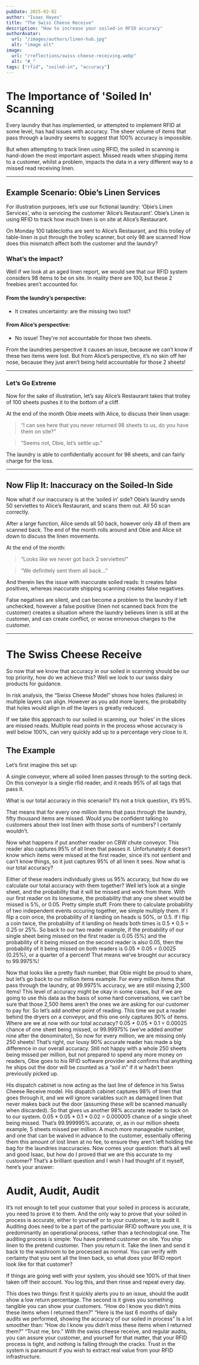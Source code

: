 ```yaml
---
pubDate: 2025-02-02
author: "Isaac Hayes"
title: "The Swiss Cheese Receive"
description: "How to increase your soiled-in RFID accuracy"
authorAvatar:
  url: "/images/authors/linen-hub.jpg"
  alt: "image alt"
image:
  url: "/reflections/swiss-cheese-receiving.webp"
  alt: "#_"
tags: ["rfid", "soiled-in", "accuracy"]
---
```

# The Importance of 'Soiled In' Scanning

Every laundry that has implemented, or attempted to implement RFID at some level, has had issues with accuracy.
The sheer volume of items that pass through a laundry seems to suggest that 100% accuracy is impossible.

But when attempting to track linen using RFID, the soiled in scanning is hand-down the most important aspect.
Missed reads when shipping items to a customer, whilst a problem, impacts the data in a very different way to a missed read receiving linen.

---

## Example Scenario: Obie’s Linen Services

For illustration purposes, let’s use our fictional laundry: ‘Obie’s Linen Services’, who is servicing the customer ‘Alice’s Restaurant’.
Obie’s Linen is using RFID to track how much linen is on site at Alice’s Restaurant.

On Monday 100 tablecloths are sent to Alice’s Restaurant, and this trolley of table-linen 
is put through the trolley scanner, but only 98 are scanned!
How does this mismatch affect both the customer and the laundry?

### What’s the impact?
Well if we look at an aged linen report, we would see that our RFID system considers 98 items to be on site.
In reality there are 100, but these 2 freebies aren’t accounted for.


#### From the laundry’s perspective:
- It creates uncertainty: are the missing two lost?

#### From Alice’s perspective:
- No issue! They're not accountable for those two sheets.


From the laundries perspective it causes an issue, because we can’t know if these two items were lost.
But from Alice’s perspective, it’s no skin off her  nose, because they just aren’t being held accountable for those 2 sheets!

---

### Let’s Go Extreme
Now for the sake of illustration, let’s say Alice’s Restaurant takes that trolley of 100 sheets pushes it to the bottom of a cliff.

At the end of the month Obie meets with Alice, to discuss their linen usage:

> “I can see here that you never returned 98 sheets to us, do you have them on site?”

> “Seems not, Obie, let’s settle up.”

The laundry is able to confidentially account for 98 sheets, and can fairly charge for the loss.


---

## Now Flip It: Inaccuracy on the Soiled-In Side
Now what if our inaccuracy is at the ‘soiled in’ side?
Obie’s laundry sends 50 serviettes to Alice’s Restaurant, and scans them out. All 50 scan correctly. 

After a large function, Alice sends all 50 back, however only 48 of them are scanned back.
The end of the month rolls around and Obie and Alice sit down to discuss the linen movements.

At the end of the month:

> “Looks like we never got back 2 serviettes!”  

> “We definitely sent them all back...”


And therein lies the issue with inaccurate soiled reads:
It creates false positives, whereas inaccurate shipping scanning creates false negatives.

False negatives are silent, and can become a problem to the laundry if left unchecked, however a false positive (linen not scanned back from the customer) creates a situation where the laundry believes linen is still at the customer, and can create conflict, or worse erroneous charges to the customer. 

---

# The Swiss Cheese Receive
So now that we know that accuracy in our soiled in scanning should be our top priority, how do we achieve this?
Well we look to our swiss dairy products for guidance.

In risk analysis, the “Swiss Cheese Model” shows how holes (failures) in multiple layers can align.
However as you add more layers, the probability that holes would align in *all* the layers is greatly reduced.

If we take this approach to our soiled in scanning, our ‘holes’ in the slices are missed reads. 
Multiple read points in the process whose accuracy is well below 100%, 
can very quickly add up to a percentage very close to it.

## The Example
Let’s first imagine this set up:

A single conveyor, where all soiled linen passes through to the sorting deck.
On this conveyor is a single rfid reader, and it reads 95% of all tags that pass it.

What is our total accuracy in this scenario?
It’s not a trick question, it’s 95%.

That means that for every one million items that pass through the laundry, fifty thousand items are missed.
Would you be confident talking to customers about their lost linen with those sorts of numbers? I certainly wouldn’t.

Now what happens if put another reader on CBW chute conveyor. This reader also captures 95% of all linen that passes it. Unfortunately it doesn’t know which items were missed at the first reader, since it’s not sentient and can’t know things, so it just captures 95% of all linen it sees.
Now what is our total accuracy?

Either of these readers individually gives us 95% accuracy, but how do we calculate our total accuracy with them together?
Well let’s look at a single sheet, and the probability that it will be missed and work from there.
With our first reader on its lonesome, the probability that any one sheet would be missed is 5%, or 0.05. Pretty simple stuff.
From there to calculate probability of two independent events occuring together, we simple multiply them. If I flip a coin once, the probability of it landing on heads is 50%, or 0.5. If I flip a coin twice, the probability of it landing on heads both times is 0.5 * 0.5 = 0.25 or 25%.
So back to our two reader example, if the probability of our single sheet being missed on the first reader is 0.05 (5%) and the probability of it being missed on the second reader is also 0.05, then the probability of it being missed on both readers is 0.05 * 0.05 = 0.0025 (0.25%), or a quarter of a percent!
That means we’ve brought our accuracy to 99.9975%!

Now that looks like a pretty flash number, that Obie might be proud to share, but let’s go back to our million items example.
For every million items that pass through the laundry, at 99.9975% accuracy, we are still missing 2,500 items! This level of accuracy might be okay in some cases, but if we are going to use this data as the basis of some hard conversations, we can’t be sure that those 2,500 items aren’t the ones we are asking for our customer to pay for.
So let’s add another point of reading. This time we put a reader behind the dryers on a conveyor, and this one only captures 90% of items.
Where are we at now with our total accuracy?
0.05 * 0.05 * 0.1 = 0.00025 chance of one sheet being missed, or 99.99975% (we’ve added another nine after the denominator),
So now for every million, we are missing only 250 sheets! That’s right, our lousy 90% accurate reader has made a big difference in our overall accuracy.
Still not happy with a whole 250 sheets being missed per million, but not prepared to spend any more money on readers, Obie goes to his RFID software provider and confirms that anything he ships out the door will be counted as a “soil in” if it w hadn’t been previously picked up.

His dispatch cabinet is now acting as the last line of defence in his Swiss Cheese Receive model. His dispatch cabinet captures 98% of linen that goes through it, and we will ignore variables such as damaged linen that never makes back out the door (assuming these will be scanned manually when discarded). So that gives us another 98% accurate reader to tack on to our system.
0.05 * 0.05 * 0.1 * 0.02 = 0.000005 chance of a single sheet being missed.
That’s 99.999995% accurate, or, as in our million sheets example, 5 sheets missed per million. A much more manageable number, and one that can be waived in advance to the customer, essentially offering them this amount of lost linen at no fee, to ensure they aren’t left holding the bag for the laundries inaccuracies.
Now comes your question: that’s all well and good Isaac, but how do I proved that we are this accurate to my customer?
That’s a brilliant question and I wish I had thought of it myself, here’s your answer:

# Audit, Audit, Audit
It’s not enough to tell your customer that your soiled in process is accurate, you need to prove it to them. And the only way to prove that your soiled in process is accurate, either to yourself or to your customer, is to audit it.
Auditing does need to be a part of the particular RFID software you use, it is predominantly an operational process, rather than a technological one.
The auditing process is simple: You have pretend customer on site. You ship linen to the pretend customer. Then you return it. Take the linen and send it back to the washroom to be processed as normal. You can verify with certainty that you sent all the linen back, so what does your RFID report look like for that customer?

If things are going well with your system, you should see 100% of that linen taken off their account. You log this, and then rinse and repeat every day.

This does two things: first it quickly alerts you to an issue, should the audit show a low return percentage. The second is it gives you something tangible you can show your customers.
“How do I know you didn’t miss these items when I returned them?”
“Here is the last 6 months of daily audits we performed, showing the accuracy of our soiled in process”
Is a lot smoother than:
“How do I know you didn’t miss these items when I returned them?”
“Trust me, bro.”
With the swiss cheese receive, and regular audits, you can assure your customer, and yourself for that matter, that your RFID process is tight, and nothing is falling through the cracks. Trust in the system is paramount if you wish to extract real value from your RFID infrastructure.

